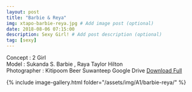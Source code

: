 ```yaml
---
layout: post
title: "Barbie & Reya"
img: xtapo-barbie-reya.jpg # Add image post (optional)
date: 2018-08-06 07:15:00
description: Sexy Girl! # Add post description (optional)
tag: [sexy]
---
```

Concept : 2 Girl  
Model : Sukanda S. Barbie , Raya Taylor Hilton  
Photographer : Kitipoom Beer Suwanteep 
Google Drive [Download Full](http://gestyy.com/e0GqTj)         

{% include image-gallery.html folder="/assets/img/A1/barbie-reya/" %}
